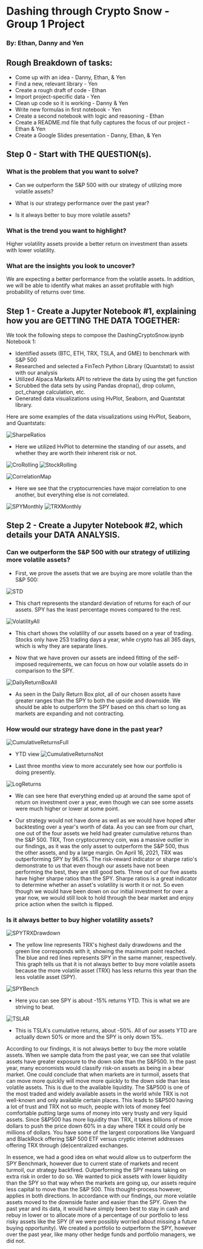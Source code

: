 # Dashing through Crypto Snow - Group 1 Project
### By: Ethan, Danny and Yen
## Rough Breakdown of tasks:
* Come up with an idea - Danny, Ethan, & Yen
* Find a new, relevant library - Yen
* Create a rough draft of code - Ethan
* Import project-specific data - Yen
* Clean up code so it is working - Danny & Yen
* Write new formulas in first notebook - Yen
* Create a second notebook with logic and reasoning - Ethan
* Create a README.md file that fully captures the focus of our project - Ethan & Yen
* Create a Google Slides presentation - Danny, Ethan, & Yen

## Step 0 - Start with THE QUESTION(s).
### What is the problem that you want to solve?
* Can we outperform the S&P 500 with our strategy of utilizing more volatile assets?

* What is our strategy performance over the past year?

* Is it always better to buy more volatile assets? 

### What is the trend you want to highlight?
Higher volatility assets provide a better return on investment than assets with lower volatility. 

### What are the insights you look to uncover?
We are expecting a better performance from the volatile assets. In addition, we will be able to identify what makes an asset profitable with high probability of returns over time.

## Step 1 - Create a Jupyter Notebook #1, explaining how you are GETTING THE DATA TOGETHER:
We took the following steps to compose the DashingCryptoSnow.ipynb Notebook 1: 
* Identified assets (BTC, ETH, TRX, TSLA, and GME) to benchmark with S&P 500
* Researched and selected a FinTech Python Library (Quantstat) to assist with our analysis
* Utilized Alpaca Markets API to retrieve the data by using the get function
* Scrubbed the data sets by using Pandas dropna(), drop column, pct_change calculation, etc.  
* Generated data visualizations using HvPlot, Seaborn, and Quantstat library.

Here are some examples of the data visualizations using HvPlot, Seaborn, and Quantstats: 

![SharpeRatios](https://github.com/dannynday/group-project-1/blob/main/Image/SharpeRatiosAll.png)
* Here we utilized HvPlot to determine the standing of our assets, and whether they are worth their inherent risk or not.

![CroRolling](https://github.com/dannynday/group-project-1/blob/main/Image/CryptoRollingReturns.png)
![StockRolling](https://github.com/dannynday/group-project-1/blob/main/Image/StockRollingReturns.png)

![CorrelationMap](https://github.com/dannynday/group-project-1/blob/main/Image/CorrelationHeatMap.png)
* Here we see that the cryptocurrencies have major correlation to one another, but everything else is not correlated. 

![SPYMonthly](https://github.com/dannynday/group-project-1/blob/main/Image/SPYMonthlyChart.png)
![TRXMonthly](https://github.com/dannynday/group-project-1/blob/main/Image/TRXMonthlyChart.png)

## Step 2 - Create a Jupyter Notebook #2, which details your DATA ANALYSIS.
### Can we outperform the S&P 500 with our strategy of utilizing more volatile assets?
* First, we prove the assets that we are buying are more volatile than the S&P 500:

![STD](https://github.com/dannynday/group-project-1/blob/main/Image/STDAll.png)
* This chart represents the standard deviation of returns for each of our assets. SPY has the least percentage moves compared to the rest.

![VolatilityAll](https://github.com/dannynday/group-project-1/blob/main/Image/VolatilityBoth.png)
* This chart shows the volatility of our assets based on a year of trading. Stocks only have 253 trading days a year, while crypto has all 365 days, which is why they are separate lines.

* Now that we have proven our assets are indeed fitting of the self-imposed requirements, we can focus on how our volatile assets do in comparison to the SPY.

![DailyReturnBoxAll](https://github.com/dannynday/group-project-1/blob/main/Image/DailyBoxPlotAll.png)

* As seen in the Daily Return Box plot, all of our chosen assets have greater ranges than the SPY to both the upside and downside. We should be able to outperform the SPY based on this chart so long as markets are expanding and not contracting.

### How would our strategy have done in the past year?

![CumulativeReturnsFull](https://github.com/dannynday/group-project-1/blob/main/Image/Total_CReturns.png)
* YTD view
![CumulativeReturnsNot](https://github.com/dannynday/group-project-1/blob/main/Image/Short_CReturns.png)

* Last three months view to more accurately see how our portfolio is doing presently.

![LogReturns](https://github.com/dannynday/group-project-1/blob/main/Image/LogReturnAll.png)
* We can see here that everything ended up at around the same spot of return on investment over a year, even though we can see some assets were much higher or lower at some point.

* Our strategy would not have done as well as we would have hoped after backtesting over a year's worth of data. As you can see from our chart, one out of the four assets we held had greater cumulative returns than the S&P 500. TRX, Tron cryptocurrency coin, was a massive outlier in our findings, as it was the only asset to outperform the S&P 500, thus the other assets, and by a large margin. On April 16, 2021, TRX was outperforming SPY by 96.6%. The risk-reward indicator or sharpe ratio's demonstrate to us that even though our assets have not been performing the best, they are still good bets. Three out of our five assets have higher sharpe ratios than the SPY. Sharpe ratios is a great indicator to determine whether an asset's volatility is worth it or not. So even though we would have been down on our initial investment for over a year now, we would still look to hold through the bear market and enjoy price action when the switch is flipped. 

### Is it always better to buy higher volatility assets? 

![SPYTRXDrawdown](https://github.com/dannynday/group-project-1/blob/main/Image/SPY_TRX_drawdown.png)
* The yellow line represents TRX's highest daily drawdowns and the green line corresponds with it, showing the maximum point reached. The blue and red lines represents SPY in the same manner, respectively. This graph tells us that it is not always better to buy more volatile assets because the more volatile asset (TRX) has less returns this year than the less volatile asset (SPY). 

![SPYBench](https://github.com/dannynday/group-project-1/blob/main/Image/SPYBenchmark.png)
* Here you can see SPY is about -15% returns YTD. This is what we are striving to beat.

![TSLAR](https://github.com/dannynday/group-project-1/blob/main/Image/TSLA_return.png)
* This is TSLA's cumulative returns, about -50%. All of our assets YTD are actually down 50% or more and the SPY is only down 15%. 

According to our findings, it is not always better to buy the more volatile assets. When we sample data from the past year, we can see that volatile assets have greater exposure to the down side than the S&P500. In the past year, many economists would classify risk-on assets as being in a bear market. One could conclude that when markets are in turmoil, assets that can move more quickly will move more quickly to the down side than less volatile assets. This is due to the available liquidity. The S&P500 is one of the most traded and widely available assets in the world while TRX is not well-known and only available certain places. This leads to S&P500 having a lot of trust and TRX not so much, people with lots of money feel comfortable putting large sums of money into very trusty and very liquid assets. Since S&P500 has more liquidity than TRX, it takes billions of more dollars to push the price down 60% in a day where TRX it could only be millions of dollars. You have some of the largest corporations like Vanguard and BlackRock offering S&P 500 ETF versus cryptic internet addresses offering TRX through (de)centralized exchanges. 

In essence, we had a good idea on what would allow us to outperform the SPY Benchmark, however due to current state of markets and recent turmoil, our strategy backfired. Outperforming the SPY means taking on extra risk in order to do so. We wanted to pick assets with lower liquidity than the SPY so that way when the markets are going up, our assets require less capital to move than the S&P 500. This thought-process however, applies in both directions. In accordance with our findings, our more volatile assets moved to the downside faster and easier than the SPY. Given the past year and its data, it would have simply been best to stay in cash and rebuy in lower or to allocate more of a percentage of our portfolio to less risky assets like the SPY (if we were possibly worried about missing a future buying opportunity). We created a portfolio to outperform the SPY, however over the past year, like many other hedge funds and portfolio managers, we did not.
